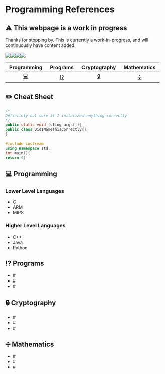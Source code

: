 # Programming References

## :warning: This webpage is a work in progress

Thanks for stopping by. This is currently a work-in-progress, and will continuously have content added.

<a href="https://github.com/gil-ryan"><img src="https://badgen.net/badge/github/gil-ryan/red?icon=github"></a><a href="https://gil-ryan.github.io"><img src="https://badgen.net/badge/personal-website/gil-ryan/red"></a><a href="https://brushstrokes.github.io"><img src="https://badgen.net/badge/academic-website/brushstrokes/blue"></a><a href="https://nw-grs.github.io"><img src="https://badgen.net/badge/professional-website/nw-grs/green"></a>

| &nbsp;Programming&nbsp;| &nbsp;Programs&nbsp;| &nbsp;Cryptography&nbsp;| &nbsp;Mathematics&nbsp;|
|:---:|:---:|:---:|:---:|
|&nbsp;[:computer:](#computer-programming)&nbsp;|&nbsp;[:interrobang:](#interrobang-programs)&nbsp;|&nbsp;[:lock:](#lock-cryptography)&nbsp;|&nbsp;[:heavy_division_sign:](#heavy_division_sign-mathematics)&nbsp;|

## :pencil2: Cheat Sheet

```Java
/*
Definitely not sure if I initalized anything correctly
*/
public static void (sting args[]){
public class DidINameThisCorrectly{}
}
```

```C++
#include iostream
using namespace std;
int main(){
return 0}
```

## :computer: Programming

### Lower Level Languages

* C
* ARM
* MIPS

### Higher Level Languages

* C++
* Java
* Python

## :interrobang: Programs

* \#
* \#
* \#

## :lock: Cryptography

* \#
* \#
* \#

## :heavy_division_sign: Mathematics

* \#
* \#
* \#
